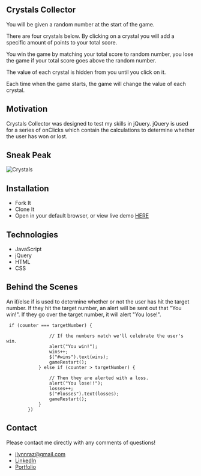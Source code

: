 ## Crystals Collector
You will be given a random number at the start of the game.

There are four crystals below. By clicking on a crystal you will add a specific amount of points to your total score.

You win the game by matching your total score to random number, you lose the game if your total score goes above the random number.

The value of each crystal is hidden from you until you click on it.

Each time when the game starts, the game will change the value of each crystal.

## Motivation
Crystals Collector was designed to test my skills in jQuery. jQuery is used for a series of onClicks which contain the calculations to determine whether the user has won or lost.
  
## Sneak Peak
![Crystals](https://user-images.githubusercontent.com/53287044/74378972-204b4300-4da4-11ea-8eb8-c61613af18bd.jpg)

## Installation
* Fork It
* Clone It
* Open in your default browser, or view live demo [HERE](https://jlynnraz.github.io/Crystals-Collector/) 

## Technologies
* JavaScript 
* jQuery 
* HTML 
* CSS 

## Behind the Scenes
An if/else if is used to determine whether or not the user has hit the target number. If they hit the target number, an alert will be sent out that "You win!". If they go over the target number, it will alert "You lose!".
~~~
 if (counter === targetNumber) {

                // If the numbers match we'll celebrate the user's win.
                alert("You win!");
                wins++;
                $("#wins").text(wins);
                gameRestart();
            } else if (counter > targetNumber) {

                // Then they are alerted with a loss.
                alert("You lose!!");
                losses++;
                $("#losses").text(losses);
                gameRestart();
            }
        })
~~~

## Contact
Please contact me directly with any comments of questions!
* jlynnraz@gmail.com
* [LinkedIn](https://www.linkedin.com/in/jaimee-razee/)
* [Portfolio](https://jlynnraz.github.io/Portfolio2/)

